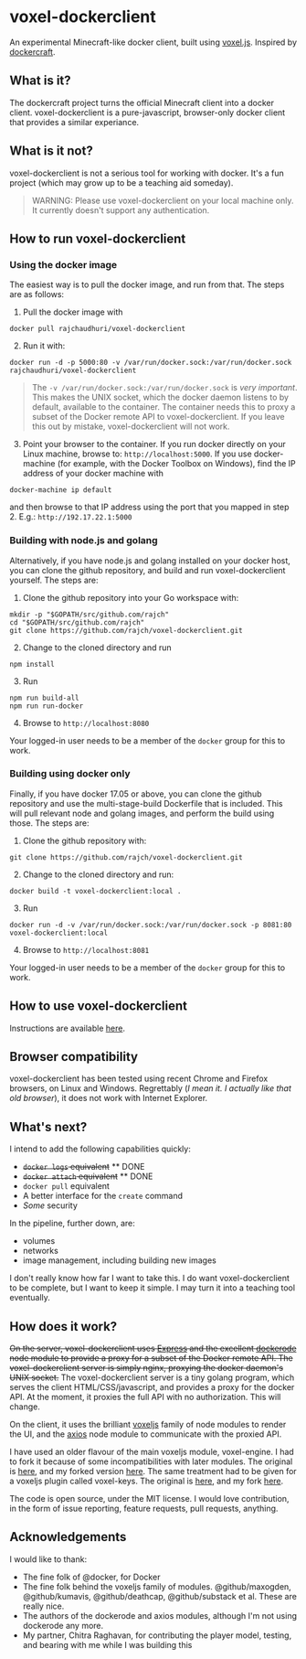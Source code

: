 # voxel-dockerclient
An experimental Minecraft-like docker client, built using [voxel.js](http://voxeljs.com/). Inspired by [dockercraft](https://github.com/docker/dockercraft).

## What is it?
The dockercraft project turns the official Minecraft client into a docker client. voxel-dockerclient is a pure-javascript, browser-only docker client that provides a similar experiance.

## What is it not?
voxel-dockerclient is not a serious tool for working with docker. It's a fun project (which may grow up to be a teaching aid someday).

> WARNING: Please use voxel-dockerclient on your local machine only.
> It currently doesn't support any authentication. 

## How to run voxel-dockerclient
### Using the docker image
The easiest way is to pull the docker image, and run from that. The steps are as follows:

1. Pull the docker image with

  ```
  docker pull rajchaudhuri/voxel-dockerclient
  ```
  
2. Run it with:

  ```
  docker run -d -p 5000:80 -v /var/run/docker.sock:/var/run/docker.sock rajchaudhuri/voxel-dockerclient
  ```

  > The  `-v /var/run/docker.sock:/var/run/docker.sock` is *very important*. 
  > This makes the UNIX socket, which the docker daemon listens to by default, available to the container.
  > The container needs this to proxy a subset of the Docker remote API to voxel-dockerclient.
  > If you leave this out by mistake, voxel-dockerclient will not work.

3. Point your browser to the container. If you run docker directly on your Linux machine, browse to: `http://localhost:5000`.
  If you use docker-machine (for example, with the Docker Toolbox on Windows), find the IP address of your docker machine with
  
  ```
  docker-machine ip default
  ```
  and then browse to that IP address using the port that you mapped in step 2. E.g.: `http://192.17.22.1:5000`

### Building with node.js and golang
Alternatively, if you have node.js and golang installed on your docker host, you can clone the github repository, and build and run voxel-dockerclient yourself. The steps are:

1. Clone the github repository into your Go workspace with:

  ```
  mkdir -p "$GOPATH/src/github.com/rajch"
  cd "$GOPATH/src/github.com/rajch"
  git clone https://github.com/rajch/voxel-dockerclient.git
  ```
2. Change to the cloned directory and run

  ```
  npm install
  ```
3. Run

  ```
  npm run build-all
  npm run run-docker
  ```
4. Browse to `http://localhost:8080`

Your logged-in user needs to be a member of the `docker` group for this to work.

### Building using docker only
Finally, if you have docker 17.05 or above, you can clone the github repository and use the multi-stage-build Dockerfile 
that is included. This will pull relevant node and golang images, and perform the build using those. The steps are:

1. Clone the github repository with:

```
git clone https://github.com/rajch/voxel-dockerclient.git
```
2. Change to the cloned directory and run:
```
docker build -t voxel-dockerclient:local .
```
3. Run
```
docker run -d -v /var/run/docker.sock:/var/run/docker.sock -p 8081:80 voxel-dockerclient:local
```
4. Browse to `http://localhost:8081`

Your logged-in user needs to be a member of the `docker` group for this to work.

## How to use voxel-dockerclient
Instructions are available [here](https://rajch.github.io/voxel-dockerclient/).

## Browser compatibility
voxel-dockerclient has been tested using recent Chrome and Firefox browsers, on Linux and Windows. Regrettably (*I mean it. I actually like that old browser*), it does not work with Internet Explorer.

## What's next?
I intend to add the following capabilities quickly:
* ~~`docker logs` equivalent~~ ** DONE
* ~~`docker attach` equivalent~~ ** DONE
* `docker pull` equivalent
* A better interface for the `create` command
* *Some* security

In the pipeline, further down, are:
* volumes
* networks
* image management, including building new images

I don't really know how far I want to take this. I do want voxel-dockerclient to be complete, but I want to keep it simple. I may turn it into a teaching tool eventually.

## How does it work?
~~On the server, voxel-dockerclient uses [Express](http://expressjs.com/) and the excellent [dockerode](https://github.com/apocas/dockerode) node module to provide a proxy for a subset of the Docker remote API.
The voxel-dockerclient server is simply nginx, proxying the docker daemon's UNIX socket.~~
The voxel-dockerclient server is a tiny golang program, which serves the client HTML/CSS/javascript, and provides a proxy for the docker API. At the moment, it proxies the full API with no authorization. This will change.

On the client, it uses the brilliant [voxeljs](http://voxeljs.com/) family of node modules to render the UI, and the [axios](https://github.com/mzabriskie/axios) node module to communicate with the proxied API.

I have used an older flavour of the main voxeljs module, voxel-engine. I had to fork it because of some incompatibilities with later modules. The original is [here](https://github.com/maxogden/voxel-engine), and my forked version [here](https://github.com/rajch/voxel-engine).
The same treatment had to be given for a voxeljs plugin called voxel-keys. The original is [here](https://github.com/voxel/voxel-keys), and my fork [here](https://github.com/rajch/voxel-keys).

The code is open source, under the MIT license. I would love contribution, in the form of issue reporting, feature requests, pull requests, anything. 

## Acknowledgements
I would like to thank:
* The fine folk of @docker, for Docker
* The fine folk behind the voxeljs family of modules. @github/maxogden, @github/kumavis, @github/deathcap, @github/substack et al. These are really nice.
* The authors of the dockerode and axios modules, although I'm not using dockerode any more.
* My partner, Chitra Raghavan, for contributing the player model, testing, and bearing with me while I was building this
